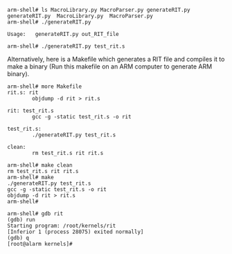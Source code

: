     arm-shell# ls MacroLibrary.py MacroParser.py generateRIT.py 
    generateRIT.py  MacroLibrary.py  MacroParser.py
    arm-shell# ./generateRIT.py 

    Usage:   generateRIT.py out_RIT_file

    arm-shell# ./generateRIT.py test_rit.s

Alternatively, here is a Makefile which generates a RIT file 
and compiles it to make a binary (Run this makefile on an 
ARM computer to generate ARM binary).

    arm-shell# more Makefile 
    rit.s: rit
            objdump -d rit > rit.s

    rit: test_rit.s
            gcc -g -static test_rit.s -o rit

    test_rit.s:
            ./generateRIT.py test_rit.s

    clean:
            rm test_rit.s rit rit.s

    arm-shell# make clean
    rm test_rit.s rit rit.s
    arm-shell# make
    ./generateRIT.py test_rit.s
    gcc -g -static test_rit.s -o rit
    objdump -d rit > rit.s
    arm-shell# 

    arm-shell# gdb rit
    (gdb) run
    Starting program: /root/kernels/rit 
    [Inferior 1 (process 28075) exited normally]
    (gdb) q
    [root@alarm kernels]# 
